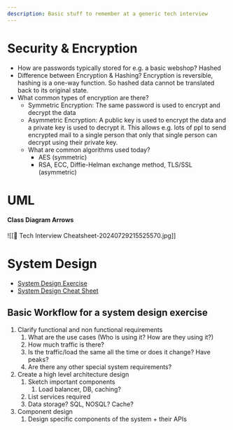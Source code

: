 ```yaml
---
description: Basic stuff to remember at a generic tech interview
---
```

# Security & Encryption

* How are passwords typically stored for e.g. a basic webshop? Hashed
* Difference between Encryption & Hashing? Encryption is reversible, hashing is a one-way function. So hashed data cannot be translated back to its original state.
* What common types of encryption are there?
  * Symmetric Encryption: The same password is used to encrypt and decrypt the data
  * Asymmetric Encryption: A public key is used to encrypt the data and a private key is used to decrypt it. This allows e.g. lots of ppl to send encrypted mail to a single person that only that single person can decrypt using their private key.
  * What are common algorithms used today?
    * AES (symmetric)
    * RSA, ECC, Diffie-Helman exchange method, TLS/SSL (asymmetric)

# UML

#### Class Diagram Arrows

![[📜 Tech Interview Cheatsheet-20240729215525570.jpg]]

# System Design

* [System Design Exercise](https://www.hiredintech.com/classrooms/system-design/lesson/52)
* [System Design Cheat Sheet](https://gist.github.com/vasanthk/485d1c25737e8e72759f)

## Basic Workflow for a system design exercise

1. Clarify functional and non functional requirements
   1. What are the use cases (Who is using it? How are they using it?)
   2. How much traffic is there?
   3. Is the traffic/load the same all the time or does it change? Have peaks?
   4. Are there any other special system requirements?
2. Create a high level architecture design
   1. Sketch important components
      1. Load balancer, DB, caching?
   2. List services required
   3. Data storage? SQL, NOSQL? Cache?
3. Component design
   1. Design specific components of the system + their APIs
